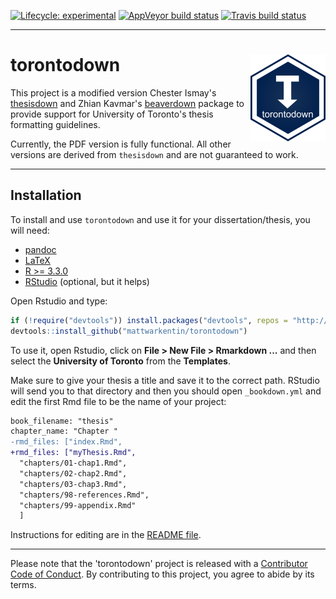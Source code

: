 
<!-- badges: start -->
[![Lifecycle: experimental](https://img.shields.io/badge/lifecycle-experimental-orange.svg)](https://www.tidyverse.org/lifecycle/#experimental)
[![AppVeyor build status](https://ci.appveyor.com/api/projects/status/github/mattwarkentin/torontodown?branch=master&svg=true)](https://ci.appveyor.com/project/mattwarkentin/torontodown)
[![Travis build status](https://travis-ci.com/mattwarkentin/torontodown.svg?branch=master)](https://travis-ci.com/mattwarkentin/torontodown)
<!-- badges: end -->

---

# torontodown <img src='man/figures/logo.png' align="right" height="138.5" />

This project is a modified version Chester Ismay's [thesisdown][4] and Zhian Kavmar's [beaverdown][5] package to provide support for University of Toronto's thesis formatting guidelines.

Currently, the PDF version is fully functional. All other versions are derived from `thesisdown` and are not guaranteed to work.

---

## Installation

To install and use `torontodown` and use it for your dissertation/thesis, you will need:

 - [pandoc][0]
 - [LaTeX][1]
 - [R >= 3.3.0][2]
 - [RStudio][3] (optional, but it helps)

Open Rstudio and type:


```r
if (!require("devtools")) install.packages("devtools", repos = "http://cran.rstudio.org")
devtools::install_github("mattwarkentin/torontodown")
```

To use it, open Rstudio, click on **File > New File > Rmarkdown ...** and then
select the **University of Toronto** from the **Templates**.

<!--replace image with new one-->
<!--![New R Markdown](thesis_rmd.png)-->

Make sure to give your thesis a title and save it to the correct path. RStudio
will send you to that directory and then you should open `_bookdown.yml` and
edit the first Rmd file to be the name of your project:

```diff
book_filename: "thesis"
chapter_name: "Chapter "
-rmd_files: ["index.Rmd",
+rmd_files: ["myThesis.Rmd",
  "chapters/01-chap1.Rmd",
  "chapters/02-chap2.Rmd",
  "chapters/03-chap3.Rmd",
  "chapters/98-references.Rmd",
  "chapters/99-appendix.Rmd"
  ]
```

Instructions for editing are in the [README file][6].

---

Please note that the 'torontodown' project is released with a
[Contributor Code of Conduct](CODE_OF_CONDUCT.md).
By contributing to this project, you agree to abide by its terms.

<!--
The current output for the four versions is here:
- [PDF](https://github.com/ismayc/thesisdown_book/blob/gh-pages/thesis.pdf) (Generating LaTeX file is available [here](https://github.com/ismayc/thesisdown_book/blob/gh-pages/thesis.tex) with other files at in the [book directory](https://github.com/ismayc/thesisdown_book/tree/gh-pages).)
- [Word](https://github.com/ismayc/thesisdown_book/blob/gh-pages/thesis.docx)
- [ePub](https://github.com/ismayc/thesisdown_book/blob/gh-pages/thesis.epub)
- [gitbook](http://ismayc.github.io/thesisdown_book)

Under the hood, the University of Toronto LaTeX template is used to ensure that documents conform precisely to the School of Graduate Studies (SGS) submission standards. At the same time, composition and formatting can be done using lightweight [markdown](http://rmarkdown.rstudio.com/authoring_basics.html) syntax, and **R** code and its output can be seamlessly included using [rmarkdown](http://rmarkdown.rstudio.com).

Using **thesisdown** has some prerequisites which are described below. To compile PDF documents using **R**, you are going to need to have LaTeX installed.  It can be downloaded for Windows at <http://http://miktex.org/download> and for Mac at <http://tug.org/mactex/mactex-download.html>.  Follow the instructions to install the necessary packages after downloading the (somewhat large) installer files.  You may need to install a few extra LaTeX packages on your first attempt to knit as well.

### Using thesisdown from Chester's GitHub

To use **thesisdown** from RStudio:

1) Install the latest [RStudio](http://www.rstudio.com/products/rstudio/download/).

2) Install the **thesisdown** package: 

```S
install.packages("devtools")
devtools::install_github("ismayc/thesisdown")
```

3) Use the **New R Markdown** dialog to select **Thesis**:

replace image with new one
![New R Markdown](thesis_rmd.png)

Note that this will currently only **Knit** if you name the directory `index` as shown above.

-->

 [0]: http://pandoc.org/
 [1]: https://www.latex-project.org/get/
 [2]: https://r-project.org
 [3]: https://rstudio.org
 [4]: https://github.com/ismayc/thesisdown
 [5]: https://github.com/zkamvar/beaverdown/
 [6]: https://github.com/mattwarkentin/torontodown/tree/master/inst/rmarkdown/templates/utoronto/skeleton#readme
